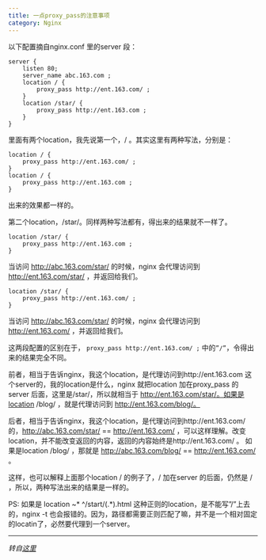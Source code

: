```yaml
---
title: 一点proxy_pass的注意事项
category: Nginx
---
```


以下配置摘自nginx.conf 里的server 段：

    server {
        listen 80;
        server_name abc.163.com ;
        location / {
            proxy_pass http://ent.163.com/ ;
        }
        location /star/ {
            proxy_pass http://ent.163.com ;
        }
    }

里面有两个location，我先说第一个，/ 。其实这里有两种写法，分别是：

    location / {
        proxy_pass http://ent.163.com/ ;
    }
    location / {
        proxy_pass http://ent.163.com ;
    }

出来的效果都一样的。

第二个location，/star/。同样两种写法都有，得出来的结果就不一样了。

    location /star/ {
        proxy_pass http://ent.163.com ;
    }

当访问 http://abc.163.com/star/ 的时候，nginx 会代理访问到 http://ent.163.com/star/ ，并返回给我们。

    location /star/ {
        proxy_pass http://ent.163.com/ ;
    }

当访问 http://abc.163.com/star/ 的时候，nginx 会代理访问到 http://ent.163.com/ ，并返回给我们。

这两段配置的区别在于， `proxy_pass http://ent.163.com/ ;` 中的`”/”`，令得出来的结果完全不同。

前者，相当于告诉nginx，我这个location，是代理访问到http://ent.163.com 这个server的，我的location是什么，nginx 就把location 加在proxy_pass 的 server 后面，这里是/star/，所以就相当于 http://ent.163.com/star/。如果是location /blog/ ，就是代理访问到 http://ent.163.com/blog/。

后者，相当于告诉nginx，我这个location，是代理访问到http://ent.163.com/的，http://abc.163.com/star/ == http://ent.163.com/ ，可以这样理解。改变location，并不能改变返回的内容，返回的内容始终是http://ent.163.com/ 。 如果是location /blog/ ，那就是 http://abc.163.com/blog/ == http://ent.163.com/ 。

这样，也可以解释上面那个location / 的例子了，/ 加在server 的后面，仍然是 / ，所以，两种写法出来的结果是一样的。

PS: 如果是 location ~* ^/start/(.*)\.html 这种正则的location，是不能写”/”上去的，nginx -t 也会报错的。因为，路径都需要正则匹配了嘛，并不是一个相对固定的locatin了，必然要代理到一个server。

---
*转自[这里](http://www.cnblogs.com/naniannayue/archive/2010/08/07/1794520.html)*
